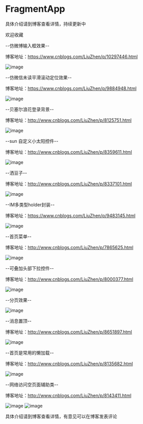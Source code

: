 # FragmentApp
具体介绍请到博客查看详情，持续更新中

欢迎收藏

--仿微博输入框效果--

博客地址：https://www.cnblogs.com/LiuZhen/p/10297446.html

![image](https://github.com/1024477951/FragmentApp/blob/master/app/src/main/gif/keyboard_dialog.gif)

--仿微信未读平滑滚动定位效果--

博客地址：https://www.cnblogs.com/LiuZhen/p/9884948.html

![image](https://github.com/1024477951/FragmentApp/blob/master/app/src/main/gif/smooth.gif)

--贝塞尔浪花登录背景--

博客地址：http://www.cnblogs.com/LiuZhen/p/8125751.html

![image](https://github.com/1024477951/FragmentApp/blob/master/app/src/main/gif/water.gif)

--sun 自定义小太阳控件--

博客地址：http://www.cnblogs.com/LiuZhen/p/8359611.html

![image](https://github.com/1024477951/FragmentApp/blob/master/app/src/main/gif/sun.gif)

--洒豆子--

博客地址：http://www.cnblogs.com/LiuZhen/p/8337101.html

![image](https://github.com/1024477951/FragmentApp/blob/master/app/src/main/gif/beans.gif)

--IM多类型holder封装--

博客地址：https://www.cnblogs.com/LiuZhen/p/9483145.html

![image](https://github.com/1024477951/FragmentApp/blob/master/app/src/main/gif/holder.gif)

--首页菜单--

博客地址：http://www.cnblogs.com/LiuZhen/p/7865625.html

![image](https://github.com/1024477951/FragmentApp/blob/master/app/src/main/gif/menu.gif)

--可叠加头部下拉控件--

博客地址：http://www.cnblogs.com/LiuZhen/p/8000377.html

![image](https://github.com/1024477951/FragmentApp/blob/master/app/src/main/gif/pull4.gif)

--分页效果--

![image](https://github.com/1024477951/FragmentApp/blob/master/app/src/main/gif/page.gif)

--消息置顶--

博客地址：http://www.cnblogs.com/LiuZhen/p/8651897.html

![image](https://github.com/1024477951/FragmentApp/blob/master/app/src/main/gif/top.gif)

--首页是常用的懒加载--

博客地址：http://www.cnblogs.com/LiuZhen/p/8135682.html

![image](https://github.com/1024477951/FragmentApp/blob/master/app/src/main/gif/lazy.gif)

--网络访问空页面辅助类--

博客地址：http://www.cnblogs.com/LiuZhen/p/8143411.html

![image](https://github.com/1024477951/FragmentApp/blob/master/app/src/main/gif/empty.gif)
![image](https://github.com/1024477951/FragmentApp/blob/master/app/src/main/gif/loading.gif)

具体介绍请到博客查看详情，有意见可以在博客发表评论
